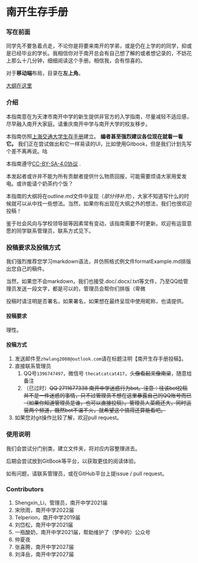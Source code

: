 # 南开生存手册

### 写在前面

同学先不要急着点走，不论你是将要来南开的学弟，或是仍在上学的的同学，抑或是已经毕业的学长。我相信你对于南开总会有自己想了解的或者想记录的，不妨花上那么十几分钟，细细阅读这个手册。相信我，会有惊喜的。

对于**移动端**布局，目录在**左上角**。

[大纲在这里](outline.md)

### 介绍

本指南意在为天津市南开中学的新生提供非官方的入学指南，尽量减轻不适应感，尽早融入南开大家庭。请重庆南开中学与南开大学的校友移步。

本指南仿照[上海交通大学生存手册](https://survivesjtu.gitbook.io/survivesjtumanual/li-zhi-pian/huan-ying-lai-dao-shang-hai-jiao-tong-da-xue)建立。 **编者甚至强烈建议各位现在就看一看它。** 我们正在尝试做出和它一样易读的UI，比如使用Gitbook，但是我们计划先写个差不离再说。咕

本指南遵守[CC-BY-SA-4.0协议](https://creativecommons.org/licenses/by-sa/4.0/deed.en) .

本发起者或许并不能为所有贡献者提供什么物质回报，可能需要烦请大家用爱发电。或许能请个奶茶约个饭？

本指南的大纲将在outline.md文件中呈现（*部分待补充*），大家不知道写什么的时候就可以从中找一些想法。当然，如果你有出现在大纲之外的想法，我们也很欢迎投稿！

鉴于社会风向与学校领导层等因素常有变动，该指南需要不时更新。欢迎有运营意愿的同学联系管理员，联系方式见下。

### 投稿要求及投稿方式

我们强烈推荐您学习markdown语法，并仿照格式例文件formatExample.md排版出您自己的稿件。

当然，如果您不会markdown，我们也接受.doc/.docx/.txt等文件，乃至QQ给管理员发送一段文字，都是可以的，管理员会帮你们排版（卑微

投稿时请注明是否署名，如果署名，如果想在最终呈现中使用昵称，也请提供。

#### 投稿要求

理性。

#### 投稿方式

1. 发送邮件至`zhwlang2008@outlook.com`请在标题注明【南开生存手册投稿】。
2. 直接联系管理员
    1. QQ号`1396747497`，微信号 `thecatcatcat417`，~~头像看起来像南梁~~，随意给备注
    2. （已过时）~~QQ 2711677338 南开中学迷惑行为bot。注意：往该bot投稿并不是一件迷惑的事情，只不过管理员不想在这里暴露自己的QQ账号而已（如果你知道管理员是谁，也可以直接投稿）。管理员人菜瘾还大，同时运营两个频道，既然bot不温不火，就希望这个搞得还算能看吧。~~
3. 如果您对git操作比较了解，欢迎pull request。

### 使用说明

我们会尝试分门别类，建立文件夹，将对应内容整理进去。

后期会尝试放到GitBook等平台，以获取更佳的阅读体验。

如有问题，请联系管理员，或在GitHub平台上提issue / pull request。

### Contributors

1. Shengxin_Li，管理员，南开中学2021届
2. 宋欣雨，南开中学2022届
3. Telperion，南开中学2019届
4. 刘岱松，南开中学2021届
5. 一瓶酸奶，南开中学2021届，帮助维护了（梦中的）公众号
6. 仲夏夜
7. 张喜腾，南开中学2027届
8. 刘泽岳，南开中学2027届
